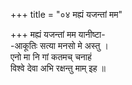 +++
title = "०४ मह्यं यजन्तां मम"

+++
मह्यं यजन्तां मम यानीष्टा-  
-आकूतिः सत्या मनसो मे अस्तु ।  
एनो मा नि गां कतमच् चनाहं  
विश्वे देवा अभि रक्षन्तु माम् इह ॥